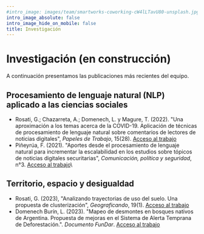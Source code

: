 ```yaml
---
#intro_image: images/team/smartworks-coworking-cW4lLTavU80-unsplash.jpg
intro_image_absolute: false
intro_image_hide_on_mobile: false
title: Investigación
---
```


# Investigación (en construcción)

A continuación presentamos las publicaciones más recientes del equipo. 

## Procesamiento de lenguaje natural (NLP) aplicado a las ciencias sociales
- Rosati, G.; Chazarreta, A.; Domenech, L. y Magure, T. (2022). "Una aproximación a los temas acerca de la COVID-19. Aplicación de técnicas de procesamiento de lenguaje natural sobre comentarios de lectores de noticias digitales", _Papeles de Trabajo_, 15(28). [Acceso al trabajo](https://revistasacademicas.unsam.edu.ar/index.php/papdetrab/article/view/1290)
- Piñeyrúa, F. (2021). "Aportes desde el procesamiento de lenguaje natural para incrementar la escalabilidad en los estudios sobre tópicos de noticias digitales securitarias", _Comunicación, política y seguridad_, n°3. [Acceso al trabajo](https://publicaciones.sociales.uba.ar/index.php/revistacomunicacion/article/view/6627)\\



## Territorio, espacio y desigualdad
- Rosati, G. (2023), "Analizando trayectorias de uso del suelo. Una propuesta de clusterización", _Geograficando_, 19(1). [Acceso al trabajo](https://www.geograficando.fahce.unlp.edu.ar/article/view/geoe130)
- Domenech Burín, L. (2023). "Mapeo de desmontes en bosques nativos de Argentina. Propuesta de mejoras en el Sistema de Alerta Temprana de Deforestación.". _Documento FunDar_. [Acceso al trabajo](https://fund.ar/publicacion/fundatos-mapeo-desmontes/)